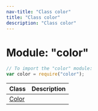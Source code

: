 ```yaml
---
nav-title: "Class color"
title: "Class color"
description: "Class color"
---
```

# Module: "color"

``` JavaScript
// To import the "color" module:
var color = require("color");
```

Class | Description
------|------------
[Color](../color/Color.md) | 